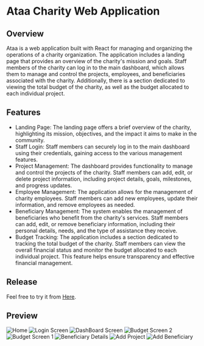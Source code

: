 Ataa Charity Web Application
===================================

Overview
--------
Ataa is a web application built with React for managing and organizing the operations of a charity organization. The application includes a landing page that provides an overview of the charity's mission and goals. Staff members of the charity can log in to the main dashboard, which allows them to manage and control the projects, employees, and beneficiaries associated with the charity. Additionally, there is a section dedicated to viewing the total budget of the charity, as well as the budget allocated to each individual project.

Features
--------
- Landing Page: The landing page offers a brief overview of the charity, highlighting its mission, objectives, and the impact it aims to make in the community.
- Staff Login: Staff members can securely log in to the main dashboard using their credentials, gaining access to the various management features.
- Project Management: The dashboard provides functionality to manage and control the projects of the charity. Staff members can add, edit, or delete project information, including project details, goals, milestones, and progress updates.
- Employee Management: The application allows for the management of charity employees. Staff members can add new employees, update their information, and remove employees as needed.
- Beneficiary Management: The system enables the management of beneficiaries who benefit from the charity's services. Staff members can add, edit, or remove beneficiary information, including their personal details, needs, and the type of assistance they receive.
- Budget Tracking: The application includes a section dedicated to tracking the total budget of the charity. Staff members can view the overall financial status and monitor the budget allocated to each individual project. This feature helps ensure transparency and effective financial management.

## Release
Feel free to try it from [Here](https://twfek-ajeneh.github.io/Ataa-Charity-Dashboard/).

## Preview
![Home](https://github.com/Twfek-Ajeneh/Ataa-Charity-Dashboard/assets/92256265/dbc6ee39-2c87-4247-97da-68052756a6d9)
![Login Screen](https://github.com/Twfek-Ajeneh/Ataa-Charity-Dashboard/assets/92256265/3c50cb89-4466-4e63-9f6d-15b0f378ca8a)
![DashBoard Screen](https://github.com/Twfek-Ajeneh/Ataa-Charity-Dashboard/assets/92256265/15018fb4-3aa2-437e-a742-d631635416fb)
![Budget Screen 2](https://github.com/Twfek-Ajeneh/Ataa-Charity-Dashboard/assets/92256265/a58068ab-b907-48c1-9ed7-36c5808b74bc)
![Budget Screen 1](https://github.com/Twfek-Ajeneh/Ataa-Charity-Dashboard/assets/92256265/7b0aff11-5ef1-4a5d-9045-9a2a9bfa018f)
![Beneficiary Details](https://github.com/Twfek-Ajeneh/Ataa-Charity-Dashboard/assets/92256265/1ed00275-03c1-4e9e-b61d-0db0a19f8839)
![Add Project](https://github.com/Twfek-Ajeneh/Ataa-Charity-Dashboard/assets/92256265/bc6cfefc-2ace-4d7e-92f3-aca19f8a711a)
![Add Beneficiary](https://github.com/Twfek-Ajeneh/Ataa-Charity-Dashboard/assets/92256265/df0c241b-370c-4f65-97d1-d33dc70f1c6b)

